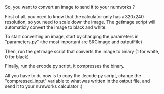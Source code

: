 So, you want to convert an image to send it to your numworks ?

First of all, you need to know that the calculator only has a 320x240 resolution, so you need to scale down the image. The getImage script will automaticly convert the image to black and white.

To start converting an image, start by changing the parameters in "parameters.py" (the most important are SRCimage and outputFile)

Then, run the getImage script that converts the image to binary (1 for white, 0 for black)

Finally, run the encode.py script, it compresses the binary.

All you have to do now is to copy the decode.py script, change the "compressed_input" variable to what was written in the output file, and send it to your numworks calculator :)
